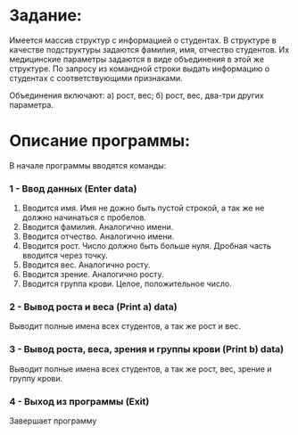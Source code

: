 Задание:
========

Имеется массив структур с информацией о студентах. 
В структуре в качестве подструктуры задаются фамилия, имя, отчество студентов. 
Их медицинские параметры задаются в виде объединения в этой же структуре. 
По запросу из командной строки выдать информацию о студентах с соответствующими признаками. 

Объединения включают: 
а) рост, вес; 
б) рост, вес, два-три других параметра.

Описание программы:
===================

В начале программы вводятся команды:

### 1 - Ввод данных (Enter data)
1) Вводится имя. Имя не дожно быть пустой строкой, а так же не должно начинаться с пробелов.
2) Вводится фамилия. Аналогично имени.
3) Вводится отчество. Аналогично имени.
4) Вводится рост. Число должно быть больше нуля. Дробная часть вводится через точку.
5) Вводится вес. Аналогично росту.
6) Вводится зрение. Аналогично росту.
7) Вводится группа крови. Целое, положительное число.

### 2 - Вывод роста и веса (Print a) data)
Выводит полные имена всех студентов, а так же рост и вес.

### 3 - Вывод роста, веса, зрения и группы крови (Print b) data)
Выводит полные имена всех студентов, а так же рост, вес, зрение и группу крови.

### 4 - Выход из программы (Exit)
Завершает программу